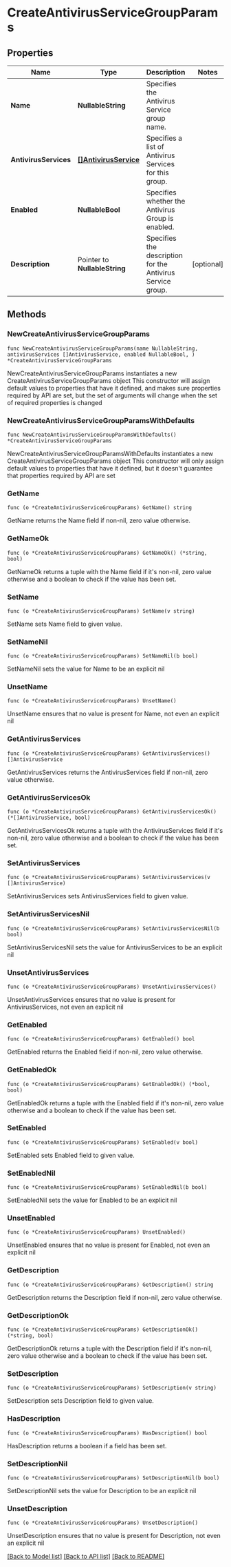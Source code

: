 # CreateAntivirusServiceGroupParams

## Properties

Name | Type | Description | Notes
------------ | ------------- | ------------- | -------------
**Name** | **NullableString** | Specifies the Antivirus Service group name. | 
**AntivirusServices** | [**[]AntivirusService**](AntivirusService.md) | Specifies a list of Antivirus Services for this group. | 
**Enabled** | **NullableBool** | Specifies whether the Antivirus Group is enabled. | 
**Description** | Pointer to **NullableString** | Specifies the description for the Antivirus Service group. | [optional] 

## Methods

### NewCreateAntivirusServiceGroupParams

`func NewCreateAntivirusServiceGroupParams(name NullableString, antivirusServices []AntivirusService, enabled NullableBool, ) *CreateAntivirusServiceGroupParams`

NewCreateAntivirusServiceGroupParams instantiates a new CreateAntivirusServiceGroupParams object
This constructor will assign default values to properties that have it defined,
and makes sure properties required by API are set, but the set of arguments
will change when the set of required properties is changed

### NewCreateAntivirusServiceGroupParamsWithDefaults

`func NewCreateAntivirusServiceGroupParamsWithDefaults() *CreateAntivirusServiceGroupParams`

NewCreateAntivirusServiceGroupParamsWithDefaults instantiates a new CreateAntivirusServiceGroupParams object
This constructor will only assign default values to properties that have it defined,
but it doesn't guarantee that properties required by API are set

### GetName

`func (o *CreateAntivirusServiceGroupParams) GetName() string`

GetName returns the Name field if non-nil, zero value otherwise.

### GetNameOk

`func (o *CreateAntivirusServiceGroupParams) GetNameOk() (*string, bool)`

GetNameOk returns a tuple with the Name field if it's non-nil, zero value otherwise
and a boolean to check if the value has been set.

### SetName

`func (o *CreateAntivirusServiceGroupParams) SetName(v string)`

SetName sets Name field to given value.


### SetNameNil

`func (o *CreateAntivirusServiceGroupParams) SetNameNil(b bool)`

 SetNameNil sets the value for Name to be an explicit nil

### UnsetName
`func (o *CreateAntivirusServiceGroupParams) UnsetName()`

UnsetName ensures that no value is present for Name, not even an explicit nil
### GetAntivirusServices

`func (o *CreateAntivirusServiceGroupParams) GetAntivirusServices() []AntivirusService`

GetAntivirusServices returns the AntivirusServices field if non-nil, zero value otherwise.

### GetAntivirusServicesOk

`func (o *CreateAntivirusServiceGroupParams) GetAntivirusServicesOk() (*[]AntivirusService, bool)`

GetAntivirusServicesOk returns a tuple with the AntivirusServices field if it's non-nil, zero value otherwise
and a boolean to check if the value has been set.

### SetAntivirusServices

`func (o *CreateAntivirusServiceGroupParams) SetAntivirusServices(v []AntivirusService)`

SetAntivirusServices sets AntivirusServices field to given value.


### SetAntivirusServicesNil

`func (o *CreateAntivirusServiceGroupParams) SetAntivirusServicesNil(b bool)`

 SetAntivirusServicesNil sets the value for AntivirusServices to be an explicit nil

### UnsetAntivirusServices
`func (o *CreateAntivirusServiceGroupParams) UnsetAntivirusServices()`

UnsetAntivirusServices ensures that no value is present for AntivirusServices, not even an explicit nil
### GetEnabled

`func (o *CreateAntivirusServiceGroupParams) GetEnabled() bool`

GetEnabled returns the Enabled field if non-nil, zero value otherwise.

### GetEnabledOk

`func (o *CreateAntivirusServiceGroupParams) GetEnabledOk() (*bool, bool)`

GetEnabledOk returns a tuple with the Enabled field if it's non-nil, zero value otherwise
and a boolean to check if the value has been set.

### SetEnabled

`func (o *CreateAntivirusServiceGroupParams) SetEnabled(v bool)`

SetEnabled sets Enabled field to given value.


### SetEnabledNil

`func (o *CreateAntivirusServiceGroupParams) SetEnabledNil(b bool)`

 SetEnabledNil sets the value for Enabled to be an explicit nil

### UnsetEnabled
`func (o *CreateAntivirusServiceGroupParams) UnsetEnabled()`

UnsetEnabled ensures that no value is present for Enabled, not even an explicit nil
### GetDescription

`func (o *CreateAntivirusServiceGroupParams) GetDescription() string`

GetDescription returns the Description field if non-nil, zero value otherwise.

### GetDescriptionOk

`func (o *CreateAntivirusServiceGroupParams) GetDescriptionOk() (*string, bool)`

GetDescriptionOk returns a tuple with the Description field if it's non-nil, zero value otherwise
and a boolean to check if the value has been set.

### SetDescription

`func (o *CreateAntivirusServiceGroupParams) SetDescription(v string)`

SetDescription sets Description field to given value.

### HasDescription

`func (o *CreateAntivirusServiceGroupParams) HasDescription() bool`

HasDescription returns a boolean if a field has been set.

### SetDescriptionNil

`func (o *CreateAntivirusServiceGroupParams) SetDescriptionNil(b bool)`

 SetDescriptionNil sets the value for Description to be an explicit nil

### UnsetDescription
`func (o *CreateAntivirusServiceGroupParams) UnsetDescription()`

UnsetDescription ensures that no value is present for Description, not even an explicit nil

[[Back to Model list]](../README.md#documentation-for-models) [[Back to API list]](../README.md#documentation-for-api-endpoints) [[Back to README]](../README.md)


